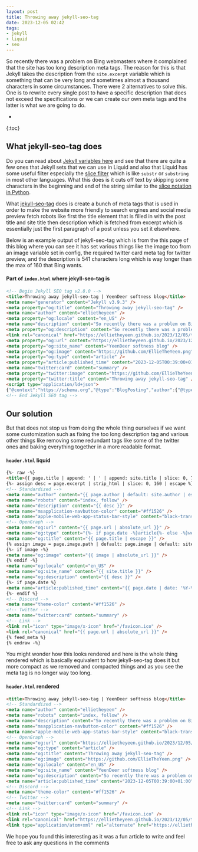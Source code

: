 ```yaml
---
layout: post
title: Throwing away jekyll-seo-tag
date: 2023-12-05 02:42
tags:
- jekyll
- liquid
- seo
---
```

So recently there was a problem on Bing webmasters where it complained that the site has too long description meta tags. The reason for this is that Jekyll takes the description from the `site.excerpt` variable which is something that can be very long and sometimes almost a thousand characters in some circumstances. There were 2 alternatives to solve this. One is to rewrite every single post to have a specific description that does not exceed the specifications or we can create our own meta tags and the latter is what we are going to do.

* 
{:toc}

## What jekyll-seo-tag does
Do you can read about [Jekyll variables here](https://jekyllrb.com/docs/variables/) and see that there are quite a few ones that Jekyll sets that we can use in Liquid and also that Liquid has some useful filter especially the [slice filter](https://shopify.github.io/liquid/filters/slice/) which is like `substr` or `substring` in most other languages. What this does is it cuts off text by skipping some characters in the beginning and end of the string similar to the [slice notation in Python](https://docs.python.org/3/reference/expressions.html#grammar-token-python-grammar-slicing).

What [jekyll-seo-tag](https://github.com/jekyll/jekyll-seo-tag) does is create a bunch of meta tags that is used in order to make the website more friendly to search engines and social media preview fetch robots like first the title element that is filled in with the post title and site title then description which is fetched from excerpt which is essentially just the first paragraph of a post unless you set it elsewhere.

Below is an example output of jekyll-seo-tag which is from the this page of this blog where you can see it has set various things like the image too from an image variable set in config, the required twitter card meta tag for twitter preview, and the description is 541 characters long which is way longer than the max of 160 that Bing wants.

#### Part of `index.html` where jekyll-seo-tag is
```html
<!-- Begin Jekyll SEO tag v2.8.0 -->
<title>Throwing away jekyll-seo-tag | YeenDeer softness blog</title>
<meta name="generator" content="Jekyll v3.9.3" />
<meta property="og:title" content="Throwing away jekyll-seo-tag" />
<meta name="author" content="ellietheyeen" />
<meta property="og:locale" content="en_US" />
<meta name="description" content="So recently there was a problem on Bing webmasters where it complained that the site has too long description meta tags. The reason for this is that Jekyll takes the description from the site.excerpt variable which is something that can be very long and sometimes almost a thousand characters in some circumstances. There were 2 alternatives to solve this. One is to rewrite every single post to have a specific description that does not exceed the specifications or we can create our own meta tags and the latter is what we are going to do." />
<meta property="og:description" content="So recently there was a problem on Bing webmasters where it complained that the site has too long description meta tags. The reason for this is that Jekyll takes the description from the site.excerpt variable which is something that can be very long and sometimes almost a thousand characters in some circumstances. There were 2 alternatives to solve this. One is to rewrite every single post to have a specific description that does not exceed the specifications or we can create our own meta tags and the latter is what we are going to do." />
<link rel="canonical" href="https://ellietheyeen.github.io/2023/12/05/throwing-away-jekyll-seo-tag.html" />
<meta property="og:url" content="https://ellietheyeen.github.io/2023/12/05/throwing-away-jekyll-seo-tag.html" />
<meta property="og:site_name" content="YeenDeer softness blog" />
<meta property="og:image" content="https://github.com/EllieTheYeen.png" />
<meta property="og:type" content="article" />
<meta property="article:published_time" content="2023-12-05T00:39:00+01:00" />
<meta name="twitter:card" content="summary" />
<meta property="twitter:image" content="https://github.com/EllieTheYeen.png" />
<meta property="twitter:title" content="Throwing away jekyll-seo-tag" />
<script type="application/ld+json">
{"@context":"https://schema.org","@type":"BlogPosting","author":{"@type":"Person","name":"ellietheyeen"},"dateModified":"2023-12-05T00:39:00+01:00","datePublished":"2023-12-05T00:39:00+01:00","description":"So recently there was a problem on Bing webmasters where it complained that the site has too long description meta tags. The reason for this is that Jekyll takes the description from the site.excerpt variable which is something that can be very long and sometimes almost a thousand characters in some circumstances. There were 2 alternatives to solve this. One is to rewrite every single post to have a specific description that does not exceed the specifications or we can create our own meta tags and the latter is what we are going to do.","headline":"Throwing away jekyll-seo-tag","image":"https://github.com/EllieTheYeen.png","mainEntityOfPage":{"@type":"WebPage","@id":"https://ellietheyeen.github.io/2023/12/05/throwing-away-jekyll-seo-tag.html"},"url":"https://ellietheyeen.github.io/2023/12/05/throwing-away-jekyll-seo-tag.html"}</script>
<!-- End Jekyll SEO tag -->
```
## Our solution
But that does not stop us from doing the whole thing ourselves if we want some customization such as fixing the too long description tag and various other things like removing some redundant tags like some of the twitter ones and baking everything together in a more readable format.

#### `header.html` liquid
```html
{%- raw -%}
<title>{{ page.title | append: ' | ' | append: site.title | slice: 0, 70 | escape }}</title>
{%- assign desc = page.excerpt | strip_html | slice: 0, 160 | escape %}
<!-- Standardized -->
<meta name="author" content="{{ page.author | default: site.author | escape }}" />
<meta name="robots" content="index, follow" />
<meta name="description" content="{{ desc }}" />
<meta name="msapplication-navbutton-color" content="#ff1526" />
<meta name="apple-mobile-web-app-status-bar-style" content="black-translucent" />
<!-- OpenGraph -->
<meta name="og:url" content="{{ page.url | absolute_url }}" />
<meta name="og:type" content="{%- if page.date -%}article{%- else -%}website{%- endif -%}" />
<meta name="og:title" content="{{ page.title | escape }}" />
{% assign image = page.image.path | default: page.image | default: site.defaultmedia -%}
{%- if image -%}
<meta name="og:image" content="{{ image | absolute_url }}" />
{% endif -%}
<meta name="og:locale" content="en_US" />
<meta name="og:site_name" content="{{ site.title }}" />
<meta name="og:description" content="{{ desc }}" />
{%- if page.date %}
<meta name="article:published_time" content="{{ page.date | date: '%Y-%m-%dT%H:%M:%S+01:00' }}" />
{%- endif %}
<!-- Discord -->
<meta name="theme-color" content="#ff1526" />
<!-- Twitter -->
<meta name="twitter:card" content="summary" />
<!-- Link -->
<link rel="icon" type="image/x-icon" href="/favicon.ico" />
<link rel="canonical" href="{{ page.url | absolute_url }}" />
{% feed_meta %}
{% endraw -%}
```

You might wonder how this looks rendered and here is the whole thing rendered which is basically equivalent to how jekyll-seo-tag does it but more compact as we removed and compacted things and as you see the meta tag is no longer way too long.

#### `header.html` rendered
```html
<title>Throwing away jekyll-seo-tag | YeenDeer softness blog</title>
<!-- Standardized -->
<meta name="author" content="ellietheyeen" />
<meta name="robots" content="index, follow" />
<meta name="description" content="So recently there was a problem on Bing webmasters where it complained that the site has too long description meta tags. The reason for this is that Jekyll take" />
<meta name="msapplication-navbutton-color" content="#ff1526" />
<meta name="apple-mobile-web-app-status-bar-style" content="black-translucent" />
<!-- OpenGraph -->
<meta name="og:url" content="https://ellietheyeen.github.io/2023/12/05/throwing-away-jekyll-seo-tag.html" />
<meta name="og:type" content="article" />
<meta name="og:title" content="Throwing away jekyll-seo-tag" />
<meta name="og:image" content="https://github.com/EllieTheYeen.png" />
<meta name="og:locale" content="en_US" />
<meta name="og:site_name" content="YeenDeer softness blog" />
<meta name="og:description" content="So recently there was a problem on Bing webmasters where it complained that the site has too long description meta tags. The reason for this is that Jekyll take" />
<meta name="article:published_time" content="2023-12-05T00:39:00+01:00" />
<!-- Discord -->
<meta name="theme-color" content="#ff1526" />
<!-- Twitter -->
<meta name="twitter:card" content="summary" />
<!-- Link -->
<link rel="icon" type="image/x-icon" href="/favicon.ico" />
<link rel="canonical" href="https://ellietheyeen.github.io/2023/12/05/throwing-away-jekyll-seo-tag.html" />
<link type="application/atom+xml" rel="alternate" href="https://ellietheyeen.github.io/feed.xml" title="YeenDeer softness blog" />
```

We hope you found this interesting as it was a fun article to write and feel free to ask any questions in the comments

